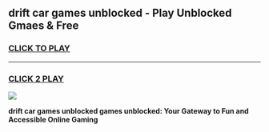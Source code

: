 
## drift car games unblocked - Play Unblocked Gmaes & Free
<h3>
<a href="https://news.freeplayer.one?title=drift_car_games_unblocked&ref=16F">CLICK TO PLAY</a></h3>
<hr>

<h3>
<a href="https://news.freeplayer.one?title=drift_car_games_unblocked&ref=16F">CLICK 2 PLAY</a>
  
</h3>

<a href="https://news.freeplayer.one?title=drift_car_games_unblocked&ref=16F/"><img src="https://clearcache.store/games.png"></a>


**drift car games unblocked games unblocked: Your Gateway to Fun and Accessible Online Gaming**

